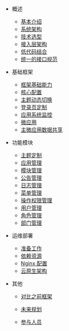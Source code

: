 - 概述

  - [基本介绍](./docs/Introduce.md)
  - [系统架构](./docs/TechnicalArchitecture.md)
  - [技术选型](./docs/TechnologySelection.md)
  - [接入层架构](./docs/InterfaceArchitecture.md)
  - [低代码结合](./docs/releation2LowerCode.md)
  - [统一的接口规范](./docs/InterfaceSpecifications.md)

- 基础框架

  - [框架基础能力](./docs/FrameworkBase.md)
  - [核心配置](./docs/FrameworkConfig.md)
  - [主题动态切换](./docs/FrameworkTheme.md)
  - [登录页定制](./docs/FrameworkLogin.md)
  - [应用系统监控](./docs/SystemMonitor.md)
  - [微应用](./docs/MicroApp.md)
  - [主微应用数据共享](./docs/GlobalMessage.md)

- 功能模块

  - [主题定制](./docs/ThemeConfig.md)
  - [应用管理](./docs/AppMng.md)
  - [模块管理](./docs/ModuleMng.md)
  - [公告管理](./docs/NoticeMng.md)
  - [日志管理](./docs/LogMng.md)
  - [菜单管理](./docs/Menus.md)
  - [操作权限管理](./docs/OperationMng.md)
  - [用户管理](./docs/Users.md)
  - [角色管理](./docs/Roles.md)
  - [部门管理](./docs/Department.md)

- 运维部署

  - [准备工作](./docs/Preparation.md)
  - [依赖资源](./docs/ResourceDependence.md)
  - [Nginx 配置](./docs/Nginx.md)
  - [云原生架构](./docs/CloudNativeAppArchitecture.md)

- 其他
  - [对比之前框架](./docs/Compare.md)

  - [未来规划](./docs/Future.md)

  - [参与人员](./docs/Members.md)
